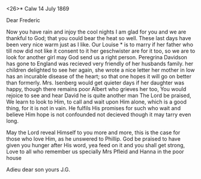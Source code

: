 <26>* Calw 14 July 1869

Dear Frederic

Now you have rain and injoy the cool nights I am glad for you and we are thankful to God; that you could bear the heat so well. These last days have been very nice warm just as I like. Our Louise <Klein>* is to marry if her father who till now did not like it consent to it her geschwister are for it too, so we are to look for another girl may God send us a right person. Peregrina Davidson has gone to England was recieved very friendly of her husbands family. her children delighted to see her again, she wrote a nice letter her mother in low has an incurable disease of the heart; so that one hopes it will go on better than formerly. Mrs. Isenberg would get quieter days if her daughter was happy, though there remains poor Albert who grieves her too, You would rejoice to see and hear David he is quite another man The Lord be praised, We learn to look to Him, to call and wait upon Him alone, which is a good thing, for it is not in vain. He fulfils His promises for such who wait and believe Him hope is not confounded not decieved though it may tarry even long.

May the Lord reveal Himself to you more and more, this is the case for those who love Him, as he unswered to Phillip. God be praised to have given you hunger after His word, yea feed on it and you shall get strong, 
Love to all who remember us specially Mrs Pfleid and Hanna in the poor house

 Adieu dear son
 yours J.G.
